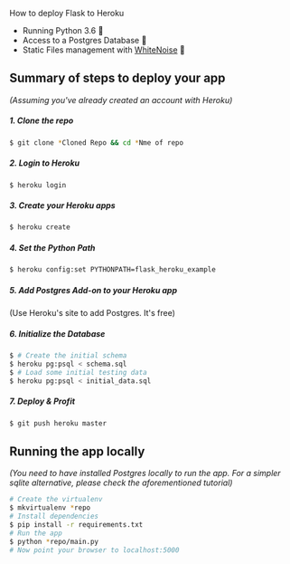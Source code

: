 How to deploy Flask to Heroku



* Running Python 3.6 🐍
* Access to a Postgres Database 📘
* Static Files management with [WhiteNoise](http://whitenoise.evans.io/en/stable/) 🔌


## Summary of steps to deploy your app
_(Assuming you've already created an account with Heroku)_

##### 1. Clone the repo
```bash
$ git clone *Cloned Repo && cd *Nme of repo
```

##### 2. Login to Heroku
```bash
$ heroku login
```

##### 3. Create your Heroku apps
```bash
$ heroku create
```

##### 4. Set the Python Path
```bash
$ heroku config:set PYTHONPATH=flask_heroku_example
```

##### 5. Add Postgres Add-on to your Heroku app
(Use Heroku's site to add Postgres. It's free)

##### 6. Initialize the Database
```bash
$ # Create the initial schema
$ heroku pg:psql < schema.sql
$ # Load some initial testing data
$ heroku pg:psql < initial_data.sql
```

##### 7. Deploy & Profit
```bash
$ git push heroku master
```

## Running the app locally
_(You need to have installed Postgres locally to run the app. For a simpler sqlite alternative, please check the aforementioned tutorial)_

```bash
# Create the virtualenv
$ mkvirtualenv *repo
# Install dependencies
$ pip install -r requirements.txt
# Run the app
$ python *repo/main.py
# Now point your browser to localhost:5000
```
